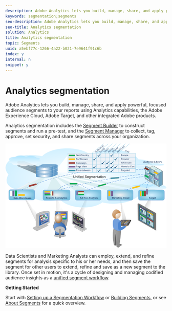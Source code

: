 ```yaml
---
description: Adobe Analytics lets you build, manage, share, and apply powerful, focused audience segments to your reports using Analytics capabilities, the Adobe Experience Cloud, Adobe Target, and other integrated Adobe products.
keywords: segmentation;segments
seo-description: Adobe Analytics lets you build, manage, share, and apply powerful, focused audience segments to your reports using Analytics capabilities, the Adobe Experience Cloud, Adobe Target, and other integrated Adobe products.
seo-title: Analytics segmentation
solution: Analytics
title: Analytics segmentation
topic: Segments
uuid: a5ebf77c-1266-4a22-b021-7e9641f91c6b
index: y
internal: n
snippet: y
---
```


# Analytics segmentation

Adobe Analytics lets you build, manage, share, and apply powerful, focused audience segments to your reports using Analytics capabilities, the Adobe Experience Cloud, Adobe Target, and other integrated Adobe products.

Analytics segmentation includes the [Segment Builder](../c-segmentation/c-segmentation-workflow/seg-workflow.md#concept_BD4C17B01C5B4E378D0C14C852D055D4) to construct segments and run a pre-test, and the [Segment Manager](../c-segmentation/c-segmentation-workflow/seg-workflow.md#section_7FDCD12949BE4741A402DB83AB7B37DF) to collect, tag, approve, set security, and share segments across your organization. 

![](assets/seg__overview.png)

Data Scientists and Marketing Analysts can employ, extend, and refine segments for analysis specific to his or her needs, and then save the segment for other users to extend, refine and save as a new segment to the library. Once set in motion, it's a cycle of designing and managing codified audience insights as a [unified segment workflow](../c-segmentation/c-segmentation-workflow/seg-workflow.md#concept_6D2E1A72A3AD4EBBB9135094F2D9DEDF).

**Getting Started**

Start with [Setting up a Segmentation Workflow](../c-segmentation/c-segmentation-workflow/seg-workflow.md#concept_6D2E1A72A3AD4EBBB9135094F2D9DEDF) or [Building Segments](../c-segmentation/c-segmentation-workflow/seg-build.md#concept_BD4C17B01C5B4E378D0C14C852D055D4), or see [About Segments](../c-segmentation/seg-overview.md#concept_82653C7E29FE49F5A4B5E5E93B0A6399) for a quick overview. 

